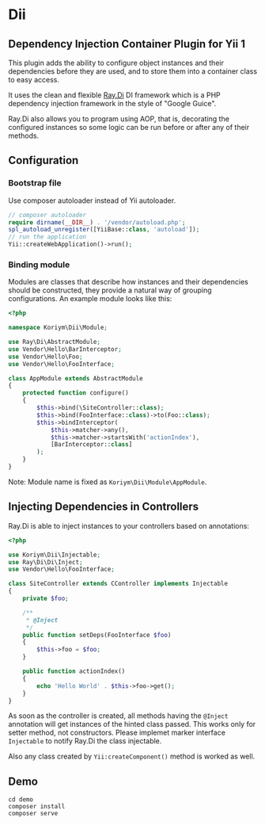 # Dii

## Dependency Injection Container Plugin for Yii 1

This plugin adds the ability to configure object instances and their dependencies before they are used, and to store them into a container class to easy access.

It uses the clean and flexible [Ray.Di](https://github.com/ray-di/Ray.Di) DI framework which is a PHP dependency injection framework in the style of "Google Guice".

Ray.Di also allows you to program using AOP, that is, decorating the configured instances so some logic can be run before or after any of their methods.

## Configuration

### Bootstrap file

Use composer autoloader instead of Yii autoloader.

```php
// composer autoloader
require dirname(__DIR__) . '/vendor/autoload.php';
spl_autoload_unregister([YiiBase::class, 'autoload']);
// run the application
Yii::createWebApplication()->run();
```

### Binding module

Modules are classes that describe how instances and their dependencies should be constructed, they provide a natural way of grouping configurations. An example module looks like this:

```php
<?php

namespace Koriym\Dii\Module;

use Ray\Di\AbstractModule;
use Vendor\Hello\BarInterceptor;
use Vendor\Hello\Foo;
use Vendor\Hello\FooInterface;

class AppModule extends AbstractModule
{
    protected function configure()
    {
        $this->bind(\SiteController::class);
        $this->bind(FooInterface::class)->to(Foo::class);
        $this->bindInterceptor(
            $this->matcher->any(),
            $this->matcher->startsWith('actionIndex'),
            [BarInterceptor::class]
        );
    }
}
```

Note: Module name is fixed as `Koriym\Dii\Module\AppModule`.

## Injecting Dependencies in Controllers

Ray.Di is able to inject instances to your controllers based on annotations:

```php
<?php

use Koriym\Dii\Injectable;
use Ray\Di\Di\Inject;
use Vendor\Hello\FooInterface;

class SiteController extends CController implements Injectable
{
    private $foo;

    /**
     * @Inject
     */
    public function setDeps(FooInterface $foo)
    {
        $this->foo = $foo;
    }

    public function actionIndex()
    {
        echo 'Hello World' . $this->foo->get();
    }
}
```

As soon as the controller is created, all methods having the `@Inject` annotation will get instances of the hinted class passed. This works only for setter method, not constructors. Please implemet marker interface `Injectable` to notify Ray.Di the class injectable.

Also any class created by `Yii:createComponent()` method is worked as well.

## Demo

    cd demo
    composer install
    composer serve
